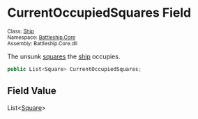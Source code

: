 # CurrentOccupiedSquares Field

<sub>Class: [Ship](../Ship.md)  
Namespace: [Battleship.Core](../../Battleship.Core.md)  
Assembly: Battleship.Core.dll</sub>

The unsunk [squares](../../Square/Square.md) the [ship](../Ship.md) occupies.

```cs
public List<Square> CurrentOccupiedSquares;
```

## Field Value

List<[Square](../../Square/Square.md)>